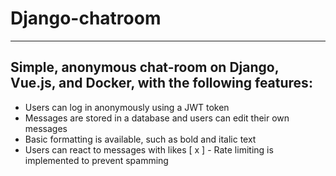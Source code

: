 # Django-chatroom
___


## Simple, anonymous chat-room on Django, Vue.js, and Docker, with the following features:

- Users can log in anonymously using a JWT token
- Messages are stored in a database and users can edit their own messages
- Basic formatting is available, such as bold and italic text
- Users can react to messages with likes
[ x ] - Rate limiting is implemented to prevent spamming
